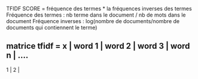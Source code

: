 TFIDF SCORE = fréquence des termes * la fréquences inverses des termes 
Fréquence des termes : nb terme dans le document / nb de mots dans le document
Fréquence inverses : log(nombre de documents/nombre de documents qui contiennent le terme)


matrice tfidf = 
  x  | word 1 | word 2 | word 3 | word n | ....
---------------------------------------------------
  1  |
  2  |